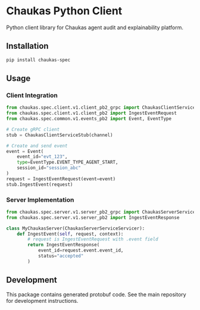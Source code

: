 # Chaukas Python Client

Python client library for Chaukas agent audit and explainability platform.

## Installation

```bash
pip install chaukas-spec
```

## Usage

### Client Integration

```python
from chaukas.spec.client.v1.client_pb2_grpc import ChaukasClientServiceStub
from chaukas.spec.client.v1.client_pb2 import IngestEventRequest
from chaukas.spec.common.v1.events_pb2 import Event, EventType

# Create gRPC client
stub = ChaukasClientServiceStub(channel)

# Create and send event
event = Event(
    event_id="evt_123",
    type=EventType.EVENT_TYPE_AGENT_START,
    session_id="session_abc"
)
request = IngestEventRequest(event=event)
stub.IngestEvent(request)
```

### Server Implementation

```python
from chaukas.spec.server.v1.server_pb2_grpc import ChaukasServerServiceServicer
from chaukas.spec.server.v1.server_pb2 import IngestEventResponse

class MyChaukasServer(ChaukasServerServiceServicer):
    def IngestEvent(self, request, context):
        # request is IngestEventRequest with .event field
        return IngestEventResponse(
            event_id=request.event.event_id,
            status="accepted"
        )
```

## Development

This package contains generated protobuf code. See the main repository for development instructions.